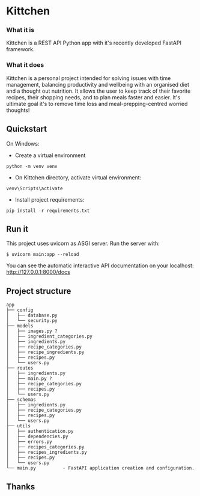 # Kittchen

### What it is
Kittchen is a REST API Python app with it's recently developed FastAPI framework.

### What it does
Kittchen is a personal project intended for solving issues with time management, balancing productivity and wellbeing with an organised diet and a thought out nutrition.
It allows the user to keep track of their favorite recipes, their shopping needs, and to plan meals faster and easier.
It's ultimate goal it's to remove time loss and meal-prepping-centred worried thoughts!

## Quickstart
On Windows:

* Create a virtual environment

```
python -m venv venv
```

* On Kittchen directory, activate virtual environment:

```
venv\Scripts\activate
```

* Install project requirements:

```
pip install -r requirements.txt
```

## Run it
This project uses uvicorn as ASGI server. Run the server with:

```
$ uvicorn main:app --reload
```

You can see the automatic interactive API documentation on your localhost: http://127.0.0.1:8000/docs

## Project structure
    app
    ├── config            
    │   ├── database.py
    │   └── security.py 
    ├── models
    │   ├── images.py ?
    │   ├── ingredient_categories.py
    │   ├── ingredients.py
    │   ├── recipe_categories.py
    │   ├── recipe_ingredients.py
    │   ├── recipes.py
    │   └── users.py
    ├── routes
    │   ├── ingredients.py
    │   ├── main.py ?
    │   ├── recipe_categories.py
    │   ├── recipes.py
    │   └── users.py
    ├── schemas
    │   ├── ingredients.py
    │   ├── recipe_categories.py
    │   ├── recipes.py
    │   └── users.py
    ├── utils
    │   ├── authentication.py
    │   ├── dependencies.py
    │   ├── errors.py
    │   ├── recipes_categories.py
    │   ├── recipes_ingredients.py
    │   ├── recipes.py
    │   └── users.py
    └── main.py          - FastAPI application creation and configuration.


## Thanks
